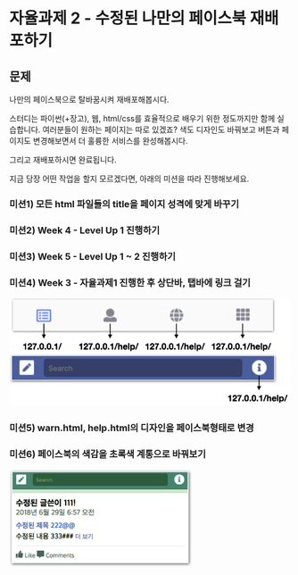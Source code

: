 # 자율과제 2 - 수정된 나만의 페이스북 재배포하기

## 문제

나만의 페이스북으로 탈바꿈시켜 재배포해봅시다.

스터디는 파이썬\(+장고\), 웹, html/css를 효율적으로 배우기 위한 정도까지만 함께 실습합니다. 여러분들이 원하는 페이지는 따로 있겠죠? 색도 디자인도 바꿔보고 버튼과 페이지도 변경해보면서 더 훌륭한 서비스를 완성해봅시다.

그리고 재배포하시면 완료됩니다.

지금 당장 어떤 작업을 할지 모르겠다면, 아래의 미션을 따라 진행해보세요.

### 미션1\) 모든 html 파일들의 title을 페이지 성격에 맞게 바꾸기

### 미션2\) Week 4 - Level Up 1 진행하기

### 미션3\) Week 5 - Level Up 1 ~ 2 진행하기

### 미션4\) Week 3 - 자율과제1 진행한 후 상단바, 탭바에 링크 걸기

![](../../.gitbook/assets/image-75.png)

### 미션5\) warn.html, help.html의 디자인을 페이스북형태로 변경

### 미션6\) 페이스북의 색감을 초록색 계통으로 바꿔보기

![](../../.gitbook/assets/image-292.png)

